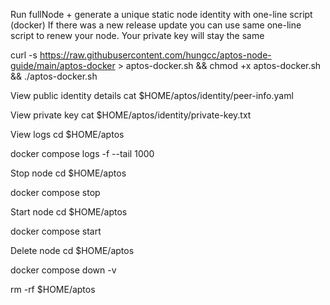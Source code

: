 Run fullNode + generate a unique static node identity with one-line script (docker)
If there was a new release update you can use same one-line script to renew your node. Your private key will stay the same

curl -s https://raw.githubusercontent.com/hungcc/aptos-node-guide/main/aptos-docker > aptos-docker.sh && chmod +x aptos-docker.sh && ./aptos-docker.sh

View public identity details
cat $HOME/aptos/identity/peer-info.yaml

View private key
cat $HOME/aptos/identity/private-key.txt

View logs
cd $HOME/aptos

docker compose logs -f --tail 1000

Stop node
cd $HOME/aptos

docker compose stop

Start node
cd $HOME/aptos

docker compose start

Delete node
cd $HOME/aptos

docker compose down -v

rm -rf $HOME/aptos
